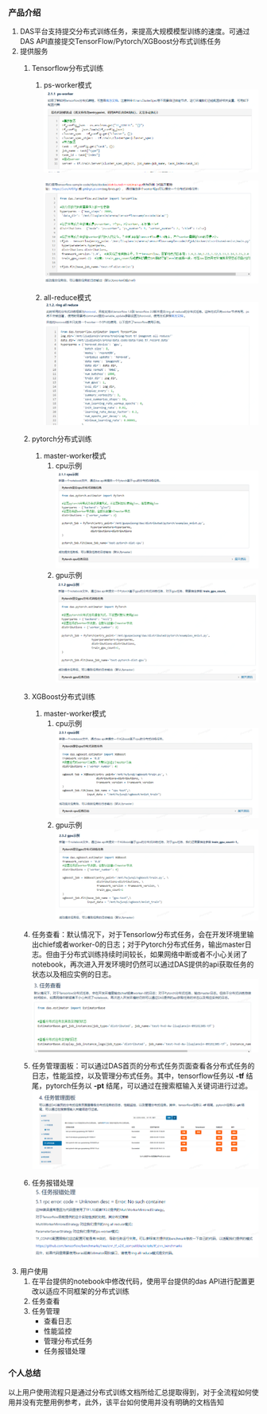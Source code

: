 ### 产品介绍

1. DAS平台支持提交分布式训练任务，来提高大规模模型训练的速度。可通过DAS API直接提交TensorFlow/Pytorch/XGBoost分布式训练任务
2. 提供服务
   1. Tensorflow分布式训练
      1. ps-worker模式![image-20200623144638277](assets/image-20200623144638277.png)
      
         ![image-20200623144725355](assets/image-20200623144725355.png)
      
      2. all-reduce模式![image-20200623144832493](assets/image-20200623144832493.png)
      
   2. pytorch分布式训练
      
      1. master-worker模式
         1. cpu示例![image-20200623144923411](assets/image-20200623144923411.png)
         2. gpu示例![image-20200623145036843](assets/image-20200623145036843.png)
      
   3. XGBoost分布式训练
      
      1. master-worker模式
         1. cpu示例![image-20200623145414934](assets/image-20200623145414934.png)
         2. gpu示例![image-20200623145441229](assets/image-20200623145441229.png)
      
   4. 任务查看：默认情况下，对于Tensorlow分布式任务，会在开发环境里输出chief或者worker-0的日志；对于Pytorch分布式任务，输出master日志。但由于分布式训练持续时间较长，如果网络中断或者不小心关闭了notebook，再次进入开发环境时仍然可以通过DAS提供的api获取任务的状态以及相应实例的日志。![image-20200623145533873](assets/image-20200623145533873.png)

   5. 任务管理面板：可以通过DAS首页的分布式任务页面查看各分布式任务的日志，性能监控，以及管理分布式任务。其中，tensorflow任务以 **-tf** 结尾，pytorch任务以 **-pt** 结尾，可以通过在搜索框输入关键词进行过滤。![image-20200623145616898](assets/image-20200623145616898.png)

   6. 任务报错处理![image-20200623145727460](assets/image-20200623145727460.png)
3. 用户使用
   1. 在平台提供的notebook中修改代码，使用平台提供的das API进行配置更改以适应不同框架的分布式训练
   2. 任务查看
   3. 任务管理
      - 查看日志
      - 性能监控
      - 管理分布式任务
      - 任务报错处理

### 个人总结

以上用户使用流程只是通过分布式训练文档所给汇总提取得到，对于全流程如何使用并没有完整用例参考，此外，该平台如何使用并没有明确的文档告知

### 

